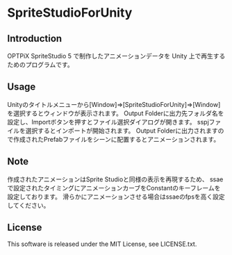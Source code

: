 # SpriteStudioForUnity

Introduction
---------------------
OPTPiX SpriteStudio 5 で制作したアニメーションデータを Unity 上で再生するためのプログラムです。

Usage
---------------------
Unityのタイトルメニューから[Window]=>[SpriteStudioForUnity]=>[Window]を選択するとウィンドウが表示されます。
Output Folderに出力先フォルダ名を設定し、Importボタンを押すとファイル選択ダイアログが開きます。
sspjファイルを選択するとインポートが開始されます。
Output Folderに出力されますので作成されたPrefabファイルをシーンに配置するとアニメーションされます。

Note
---------------------
作成されたアニメーションはSprite Studioと同様の表示を再現するため、
ssaeで設定されたタイミングにアニメーションカーブをConstantのキーフレームを設定しております。
滑らかにアニメーションさせる場合はssaeのfpsを高く設定してください。

License
---------------------
This software is released under the MIT License, see LICENSE.txt.

